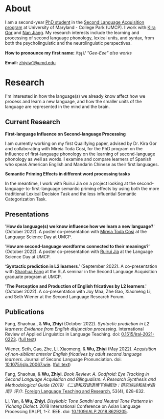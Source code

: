 # About
I am a second-year [PhD student](https://arhusynergy.umd.edu/graduate-research/VoicesBlog#Secrets) in the [Second Language Acquisition program](https://sllc.umd.edu/directory/zhiyi-jenny-wu) at University of Maryland - College Park (UMCP). I work with [Kira Gor](https://sllc.umd.edu/directory/kira-gor) and [Nan Jiang](https://sllc.umd.edu/directory/nan-jiang). My research interests include the learning and processing of second language phonology, lexical units, and syntax, from both the psycholinguistic and the neurolinguistic perspectives.

**How to pronounce my first name:** /tʂʅ i/ _"Gee-Eee" also works_

**Email:** zhiyiw1@umd.edu


# **Research**
I'm interested in how the language(s) we already know affect how we process and learn a new language, and how the smaller units of the language are represented in the mind and the brain. 

## **Current Research**

**First-language Influence on Second-language Processing**

I am currently working on my first Qualifying paper, advised by Dr. Kira Gor and collaborating with Mireia Toda Cosi, for the PhD program on the influence of first-language phonology on the learning of second-language phonology as well as words. I examine and compare learners of Spanish who speak American English and Mandarin Chinese as their first languages. 


**Semantic Priming Effects in different word processing tasks**

In the meantime, I work with Ruirui Jia on a project looking at the second-language-to-first-language semantic priming effects by using both the more traditional Lexical Decision Task and the less influential Semantic Categorization Task.


## **Presentations**

'**How do language(s) we know influence how we learn a new language?**' (October 2022). A poster co-presentation with [Mireia Toda Cosi](https://sites.google.com/view/todacosi/home) at the Language Science Day at UMCP.

'**How are second-language wordforms connected to their meanings?**' (October 2022). A poster co-presentation with [Ruirui Jia](https://www.researchgate.net/profile/Ruirui-Jia) at the Language Science Day at UMCP.

‘**Syntactic prediction in L2 learners**.’ (September 2022). A co-presentation with [Shaohua Fang](https://www.researchgate.net/profile/Shaohua-Fang-3) at the SLA seminar in the Second Language Acquisition graduate program at UMCP.

'**The Perception and Production of English fricatives by L2 learners**.' (October 2022). A co-presentation with Joy Maa, Zhe Gao, Xiaomeng Li, and Seth Wiener at the Second Language Research Forum.

## **Publications**

Fang, Shaohua., & **Wu, Zhiyi** (October 2022). _Syntactic prediction in L2 learners: Evidence from English disjunction processing_. International Review of Applied Linguistics in Language Teaching. doi: [0.1515/iral-2021-0223](https://www.degruyter.com/document/doi/10.1515/iral-2021-0223/html?lang=en). ([full text](https://drive.google.com/file/d/1QQyZiB2dOy7eWyPA8qM-15bBe4GB6ZVV/view?usp=sharing))

Wiener, Seth, Gao, Zhe, Li, Xiaomeng, & **Wu, Zhiyi** (May 2022). _Acquisition of non-sibilant anterior English fricatives by adult second language learners_. Journal of Second Language Pronunciation. doi: [10.1075/jslp.20067.wie](https://benjamins.com/catalog/jslp.20067.wie). ([full text](https://drive.google.com/file/d/1LMNdfB8zkwZwmVG5BKmL3psFj6LdbSTO/view?usp=sharing))

Fang, Shaohua, & **Wu, Zhiyi**. _Book Review: A. Godfroid: Eye Tracking in Second Language Acquisition and Bilingualism: A Research Synthesis and Methodological Guide (2019) 《二语和双语语境下的眼动：研究综述和技术指南》评介_. [Foreign Language Teaching and Research](http://old.fltr.ac.cn/CN/Y2021/V53/I4/628), 53(4), 628-632. 

Li, Yan, & **Wu, Zhiyi**. _Disyllabic Tone Sandhi and Neutral Tone Patterns in Yichang Dialect_. 2018 International Conference on Asian Language Processing (IALP), 1-7. IEEE. doi: [10.1109/IALP.2018.8629205](https://ieeexplore.ieee.org/document/8629205).


